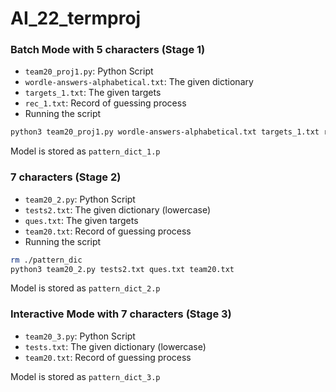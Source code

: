 # AI_22_termproj
### Batch Mode with 5 characters (Stage 1)
- `team20_proj1.py`: Python Script
- `wordle-answers-alphabetical.txt`: The given dictionary
- `targets_1.txt`: The given targets
- `rec_1.txt`: Record of guessing process
- Running the script
```BASH
python3 team20_proj1.py wordle-answers-alphabetical.txt targets_1.txt rec_1.txt
```
Model is stored as `pattern_dict_1.p`

### 7 characters (Stage 2)
- `team20_2.py`: Python Script
- `tests2.txt`: The given dictionary (lowercase)
- `ques.txt`: The given targets
- `team20.txt`: Record of guessing process
- Running the script
```BASH
rm ./pattern_dic
python3 team20_2.py tests2.txt ques.txt team20.txt
```
Model is stored as `pattern_dict_2.p`

### Interactive Mode with 7 characters (Stage 3)
- `team20_3.py`: Python Script
- `tests.txt`: The given dictionary (lowercase)
- `team20.txt`: Record of guessing process

Model is stored as `pattern_dict_3.p`